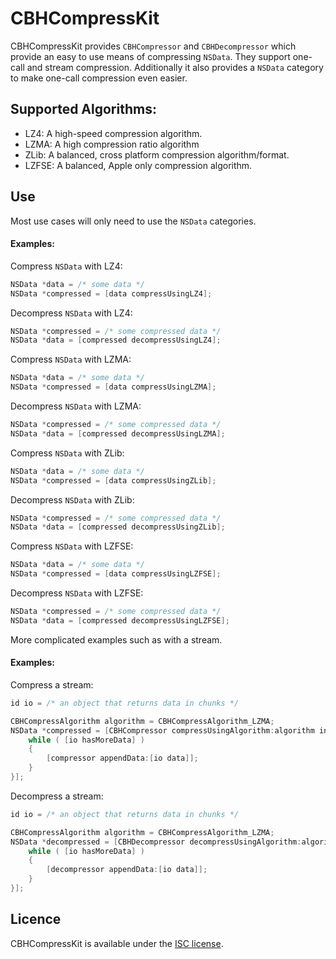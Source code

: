 # CBHCompressKit

CBHCompressKit provides `CBHCompressor` and `CBHDecompressor` which provide an easy to use means of compressing `NSData`.  They support one-call  and stream compression. Additionally it also provides a `NSData` category to make one-call compression even easier.

## Supported Algorithms:

-  LZ4: A high-speed compression algorithm.
-  LZMA: A high compression ratio algorithm
-  ZLib: A balanced, cross platform compression algorithm/format.
-  LZFSE: A balanced,  Apple only compression algorithm.


## Use

Most use cases will only need to use the `NSData`  categories.

#### Examples:

Compress `NSData` with LZ4:
```objective-c
NSData *data = /* some data */
NSData *compressed = [data compressUsingLZ4];
```

Decompress `NSData` with LZ4:
```objective-c
NSData *compressed = /* some compressed data */
NSData *data = [compressed decompressUsingLZ4];
```

Compress `NSData` with LZMA:
```objective-c
NSData *data = /* some data */
NSData *compressed = [data compressUsingLZMA];
```

Decompress `NSData` with LZMA:
```objective-c
NSData *compressed = /* some compressed data */
NSData *data = [compressed decompressUsingLZMA];
```

Compress `NSData` with ZLib:
```objective-c
NSData *data = /* some data */
NSData *compressed = [data compressUsingZLib];
```

Decompress `NSData` with ZLib:
```objective-c
NSData *compressed = /* some compressed data */
NSData *data = [compressed decompressUsingZLib];
```

Compress `NSData` with LZFSE:
```objective-c
NSData *data = /* some data */
NSData *compressed = [data compressUsingLZFSE];
```

Decompress `NSData` with LZFSE:
```objective-c
NSData *compressed = /* some compressed data */
NSData *data = [compressed decompressUsingLZFSE];
```

More complicated examples such as with a stream.

#### Examples:

Compress a stream:
```objective-c
id io = /* an object that returns data in chunks */

CBHCompressAlgorithm algorithm = CBHCompressAlgorithm_LZMA;
NSData *compressed = [CBHCompressor compressUsingAlgorithm:algorithm inBlock:^(CBHCompressor *compressor) {
	while ( [io hasMoreData] )
	{
		[compressor appendData:[io data]];
	}
}];
```

Decompress a stream:
```objective-c
id io = /* an object that returns data in chunks */

CBHCompressAlgorithm algorithm = CBHCompressAlgorithm_LZMA;
NSData *decompressed = [CBHDecompressor decompressUsingAlgorithm:algorithm inBlock:^(CBHDecompressor *decompressor) {
	while ( [io hasMoreData] )
	{
		[decompressor appendData:[io data]];
	}
}];
```


## Licence
CBHCompressKit is available under the [ISC license](https://github.com/chris-huxtable/CBHCompressKit/blob/master/LICENSE).
